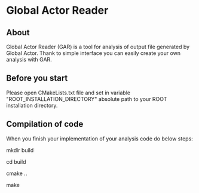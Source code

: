 # Global Actor Reader

## About

Global Actor Reader (GAR) is a tool for analysis of output file generated by Global Actor. 
Thank to simple interface you can easily create your own analysis with GAR.

## Before you start

Please open CMakeLists.txt file and set in variable "ROOT_INSTALLATION_DIRECTORY" absolute path to your ROOT installation directory.

## Compilation of code

When you finish your implementation of your analysis code do below steps:

mkdir build

cd build

cmake ..

make

